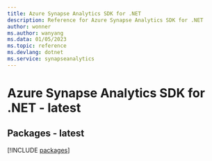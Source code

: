 ```yaml
---
title: Azure Synapse Analytics SDK for .NET
description: Reference for Azure Synapse Analytics SDK for .NET
author: wonner
ms.author: wanyang
ms.data: 01/05/2023
ms.topic: reference
ms.devlang: dotnet
ms.service: synapseanalytics
---
```

# Azure Synapse Analytics SDK for .NET - latest
## Packages - latest
[!INCLUDE [packages](synapse-analytics-index.md)]